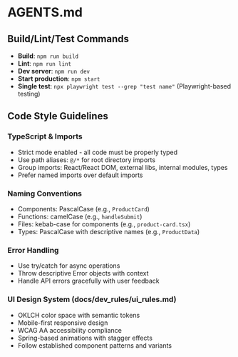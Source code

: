 # AGENTS.md

## Build/Lint/Test Commands
- **Build**: `npm run build`
- **Lint**: `npm run lint`
- **Dev server**: `npm run dev`
- **Start production**: `npm start`
- **Single test**: `npx playwright test --grep "test name"` (Playwright-based testing)

## Code Style Guidelines

### TypeScript & Imports
- Strict mode enabled - all code must be properly typed
- Use path aliases: `@/*` for root directory imports
- Group imports: React/React DOM, external libs, internal modules, types
- Prefer named imports over default imports

### Naming Conventions
- Components: PascalCase (e.g., `ProductCard`)
- Functions: camelCase (e.g., `handleSubmit`)
- Files: kebab-case for components (e.g., `product-card.tsx`)
- Types: PascalCase with descriptive names (e.g., `ProductData`)

### Error Handling
- Use try/catch for async operations
- Throw descriptive Error objects with context
- Handle API errors gracefully with user feedback

### UI Design System (docs/dev_rules/ui_rules.md)
- OKLCH color space with semantic tokens
- Mobile-first responsive design
- WCAG AA accessibility compliance
- Spring-based animations with stagger effects
- Follow established component patterns and variants
